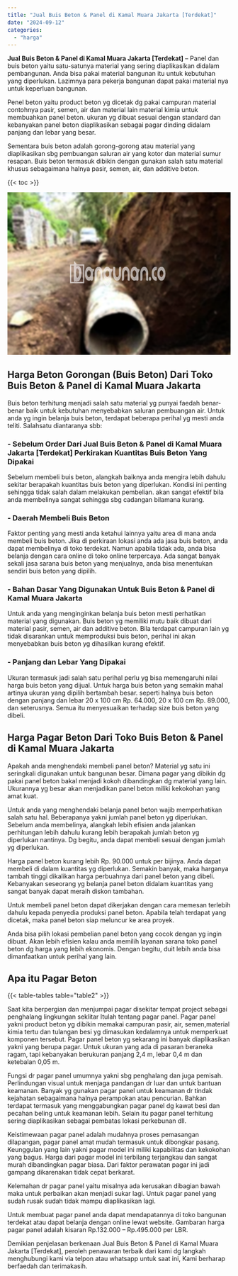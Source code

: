 ```yaml
---
title: "Jual Buis Beton & Panel di Kamal Muara Jakarta [Terdekat]"
date: "2024-09-12"
categories: 
  - "harga"
---
```


**Jual Buis Beton & Panel di Kamal Muara Jakarta \[Terdekat\]** – Panel dan buis beton yaitu satu-satunya material yang sering diaplikasikan didalam pembangunan. Anda bisa pakai material bangunan itu untuk kebutuhan yang diperlukan. Lazimnya para pekerja bangunan dapat pakai material nya untuk keperluan bangunan.

Penel beton yaitu product beton yg dicetak dg pakai campuran material contohnya pasir, semen, air dan material lain material kimia untuk membuahkan panel beton. ukuran yg dibuat sesuai dengan standard dan kebanyakan panel beton diaplikasikan sebagai pagar dinding didalam panjang dan lebar yang besar.

Sementara buis beton adalah gorong-gorong atau material yang diaplikasikan sbg pembuangan saluran air yang kotor dan material sumur resapan. Buis beton termasuk dibikin dengan gunakan salah satu material khusus sebagaimana halnya pasir, semen, air, dan additive beton.

{{< toc >}}

![Jual Buis Beton & Panel di Kamal Muara Jakarta [Terdekat]](/images/jual-panel-buis-beton-murah-14.png)

## Harga Beton Gorongan (Buis Beton) Dari Toko Buis Beton & Panel di Kamal Muara Jakarta

Buis beton terhitung menjadi salah satu material yg punyai faedah benar-benar baik untuk kebutuhan menyebabkan saluran pembuangan air. Untuk anda yg ingin belanja buis beton, terdapat beberapa perihal yg mesti anda teliti. Salahsatu diantaranya sbb:

### \- Sebelum Order Dari Jual Buis Beton & Panel di Kamal Muara Jakarta \[Terdekat\] Perkirakan Kuantitas Buis Beton Yang Dipakai

Sebelum membeli buis beton, alangkah baiknya anda mengira lebih dahulu sekitar berapakah kuantitas buis beton yang diperlukan. Kondisi ini penting sehingga tidak salah dalam melakukan pembelian. akan sangat efektif bila anda membelinya sangat sehingga sbg cadangan bilamana kurang.

### \- Daerah Membeli Buis Beton

Faktor penting yang mesti anda ketahui lainnya yaitu area di mana anda membeli buis beton. Jika di perkiraan lokasi anda ada jasa buis beton, anda dapat membelinya di toko terdekat. Namun apabila tidak ada, anda bisa belanja dengan cara online di toko online terpercaya. Ada sangat banyak sekali jasa sarana buis beton yang menjualnya, anda bisa menentukan sendiri buis beton yang dipilih.

### \- Bahan Dasar Yang Digunakan Untuk Buis Beton & Panel di Kamal Muara Jakarta

Untuk anda yang menginginkan belanja buis beton mesti perhatikan material yang digunakan. Buis beton yg memiliki mutu baik dibuat dari material pasir, semen, air dan additive beton. Bila terdapat campuran lain yg tidak disarankan untuk memproduksi buis beton, perihal ini akan menyebabkan buis beton yg dihasilkan kurang efektif.

### \- Panjang dan Lebar Yang Dipakai

Ukuran termasuk jadi salah satu perihal perlu yg bisa memengaruhi nilai harga buis beton yang dijual. Untuk harga buis beton yang semakin mahal artinya ukuran yang dipilih bertambah besar. seperti halnya buis beton dengan panjang dan lebar 20 x 100 cm Rp. 64.000, 20 x 100 cm Rp. 89.000, dan seterusnya. Semua itu menyesuaikan terhadap size buis beton yang dibeli.

## Harga Pagar Beton Dari Toko Buis Beton & Panel di Kamal Muara Jakarta

Apakah anda menghendaki membeli panel beton? Material yg satu ini seringkali digunakan untuk bangunan besar. Dimana pagar yang dibikin dg pakai panel beton bakal menjadi kokoh dibandingkan dg material yang lain. Ukurannya yg besar akan menjadikan panel beton miliki kekokohan yang amat kuat.

Untuk anda yang menghendaki belanja panel beton wajib memperhatikan salah satu hal. Beberapanya yakni jumlah panel beton yg diperlukan. Sebelum anda membelinya, alangkah lebih efisien anda jalankan perhitungan lebih dahulu kurang lebih berapakah jumlah beton yg diperlukan nantinya. Dg begitu, anda dapat membeli sesuai dengan jumlah yg diperlukan.

Harga panel beton kurang lebih Rp. 90.000 untuk per bijinya. Anda dapat membeli di dalam kuantitas yg diperlukan. Semakin banyak, maka harganya tambah tinggi dikalikan harga perbuahnya dari panel beton yang dibeli. Kebanyakan seseorang yg belanja panel beton didalam kuantitas yang sangat banyak dapat meraih diskon tambahan.

Untuk membeli panel beton dapat dikerjakan dengan cara memesan terlebih dahulu kepada penyedia produksi panel beton. Apabila telah terdapat yang dicetak, maka panel beton siap meluncur ke area proyek.

Anda bisa pilih lokasi pembelian panel beton yang cocok dengan yg ingin dibuat. Akan lebih efisien kalau anda memilih layanan sarana toko panel beton dg harga yang lebih ekonomis. Dengan begitu, duit lebih anda bisa dimanfaatkan untuk perihal yang lain.

## Apa itu Pagar Beton

{{< table-tables table="table2" >}}

Saat kita berpergian dan menjumpai pagar disekitar tempat project sebagai penghalang lingkungan seklitar Itulah tentang pagar panel. Pagar panel yakni product beton yg dibikin memakai campuran pasir, air, semen,material kimia tertu dan tulangan besi yg dimasukan kedalamnya untuk memperkuat komponen tersebut. Pagar panel beton yg sekarang ini banyak diaplikasikan yakni yang berupa pagar. Untuk ukuran yang ada di pasaran beraneka ragam, tapi kebanyakan berukuran panjang 2,4 m, lebar 0,4 m dan ketebalan 0,05 m.

Fungsi dr pagar panel umumnya yakni sbg penghalang dan juga pemisah. Perlindungan visual untuk menjaga pandangan dr luar dan untuk bantuan keamanan. Banyak yg gunakan pagar panel untuk keamanan dr tindak kejahatan sebagaimana halnya perampokan atau pencurian. Bahkan terdapat termasuk yang menggabungkan pagar panel dg kawat besi dan pecahan beling untuk keamanan lebih. Selain itu pagar panel terhitung sering diaplikasikan sebagai pembatas lokasi perkebunan dll.

Keistimewaan pagar panel adalah mudahnya proses pemasangan dilapangan, pagar panel amat mudah termasuk untuk dibongkar pasang. Keunggulan yang lain yakni pagar model ini miliki kapabilitas dan kekokohan yang bagus. Harga dari pagar model ini terbilang terjangkau dan sangat murah dibandingkan pagar biasa. Dari faktor perawatan pagar ini jadi gampang dikarenakan tidak cepat berkarat.

Kelemahan dr pagar panel yaitu misalnya ada kerusakan dibagian bawah maka untuk perbaikan akan menjadi sukar lagi. Untuk pagar panel yang sudah rusak sudah tidak mampu diaplikasikan lagi.

Untuk membuat pagar panel anda dapat mendapatannya di toko bangunan terdekat atau dapat belanja dengan online lewat website. Gambaran harga pagar panel adalah kisaran Rp.132.000 – Rp.495.000 per LBR.

Demikian penjelasan berkenaan Jual Buis Beton & Panel di Kamal Muara Jakarta \[Terdekat\], peroleh penawaran terbaik dari kami dg langkah menghubungi kami via telpon atau whatsapp untuk saat ini, Kami berharap berfaedah dan terimakasih.
